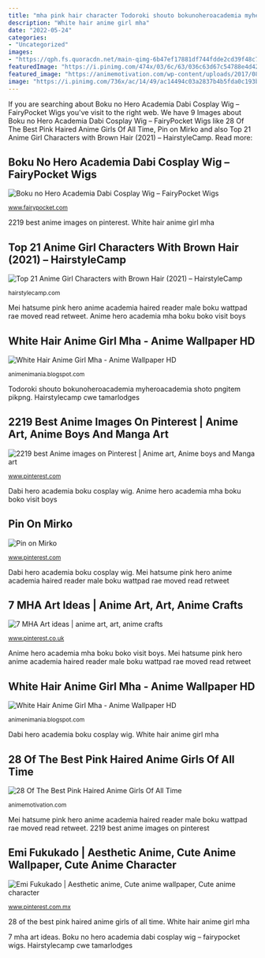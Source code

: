 ```yaml
---
title: "mha pink hair character Todoroki shouto bokunoheroacademia myheroacademia shoto pngitem pikpng"
description: "White hair anime girl mha"
date: "2022-05-24"
categories:
- "Uncategorized"
images:
- "https://qph.fs.quoracdn.net/main-qimg-6b47ef17881df744fdde2cd39f48c790"
featuredImage: "https://i.pinimg.com/474x/03/6c/63/036c63d67c54788e4d42f17c9c7a2467.jpg"
featured_image: "https://animemotivation.com/wp-content/uploads/2017/08/Mei-Hatsume.jpg"
image: "https://i.pinimg.com/736x/ac/14/49/ac14494c03a2837b4b5fda0c193bbad0.jpg"
---
```


If you are searching about Boku no Hero Academia Dabi Cosplay Wig – FairyPocket Wigs you've visit to the right web. We have 9 Images about Boku no Hero Academia Dabi Cosplay Wig – FairyPocket Wigs like 28 Of The Best Pink Haired Anime Girls Of All Time, Pin on Mirko and also Top 21 Anime Girl Characters with Brown Hair (2021) – HairstyleCamp. Read more:

## Boku No Hero Academia Dabi Cosplay Wig – FairyPocket Wigs

![Boku no Hero Academia Dabi Cosplay Wig – FairyPocket Wigs](http://cdn.shopify.com/s/files/1/1673/0883/products/Boku_no_Hero_Academia_Dabi_Cosplay_Wig_1_1024x1024.jpg?v=1528184046 "White hair anime girl mha")

<small>www.fairypocket.com</small>

2219 best anime images on pinterest. White hair anime girl mha

## Top 21 Anime Girl Characters With Brown Hair (2021) – HairstyleCamp

![Top 21 Anime Girl Characters with Brown Hair (2021) – HairstyleCamp](https://hairstylecamp.com/wp-content/uploads/anime-girl-with-brown-hair.jpg "2219 best anime images on pinterest")

<small>hairstylecamp.com</small>

Mei hatsume pink hero anime academia haired reader male boku wattpad rae moved read retweet. Anime hero academia mha boku boko visit boys

## White Hair Anime Girl Mha - Anime Wallpaper HD

![White Hair Anime Girl Mha - Anime Wallpaper HD](https://qph.fs.quoracdn.net/main-qimg-6b47ef17881df744fdde2cd39f48c790 "White hair anime girl mha")

<small>animenimania.blogspot.com</small>

Todoroki shouto bokunoheroacademia myheroacademia shoto pngitem pikpng. Hairstylecamp cwe tamarlodges

## 2219 Best Anime Images On Pinterest | Anime Art, Anime Boys And Manga Art

![2219 best Anime images on Pinterest | Anime art, Anime boys and Manga art](https://i.pinimg.com/736x/e6/41/82/e6418220cc095930d402f4e4b49379da.jpg "Todoroki shouto bokunoheroacademia myheroacademia shoto pngitem pikpng")

<small>www.pinterest.com</small>

Dabi hero academia boku cosplay wig. Anime hero academia mha boku boko visit boys

## Pin On Mirko

![Pin on Mirko](https://i.pinimg.com/736x/05/e3/69/05e369fea0e3b318849540f3c8d7b700.jpg "Pin on mirko")

<small>www.pinterest.com</small>

Dabi hero academia boku cosplay wig. Mei hatsume pink hero anime academia haired reader male boku wattpad rae moved read retweet

## 7 MHA Art Ideas | Anime Art, Art, Anime Crafts

![7 MHA Art ideas | anime art, art, anime crafts](https://i.pinimg.com/474x/03/6c/63/036c63d67c54788e4d42f17c9c7a2467.jpg "White hair anime girl mha")

<small>www.pinterest.co.uk</small>

Anime hero academia mha boku boko visit boys. Mei hatsume pink hero anime academia haired reader male boku wattpad rae moved read retweet

## White Hair Anime Girl Mha - Anime Wallpaper HD

![White Hair Anime Girl Mha - Anime Wallpaper HD](https://www.pikpng.com/pngl/m/401-4018329_todoroki-shouto-bokunoheroacademia-myheroacademia-bnha-anime-a-boy.png "Pin on mirko")

<small>animenimania.blogspot.com</small>

Dabi hero academia boku cosplay wig. White hair anime girl mha

## 28 Of The Best Pink Haired Anime Girls Of All Time

![28 Of The Best Pink Haired Anime Girls Of All Time](https://animemotivation.com/wp-content/uploads/2017/08/Mei-Hatsume.jpg "2219 best anime images on pinterest")

<small>animemotivation.com</small>

Mei hatsume pink hero anime academia haired reader male boku wattpad rae moved read retweet. 2219 best anime images on pinterest

## Emi Fukukado | Aesthetic Anime, Cute Anime Wallpaper, Cute Anime Character

![Emi Fukukado | Aesthetic anime, Cute anime wallpaper, Cute anime character](https://i.pinimg.com/736x/ac/14/49/ac14494c03a2837b4b5fda0c193bbad0.jpg "Hairstylecamp cwe tamarlodges")

<small>www.pinterest.com.mx</small>

28 of the best pink haired anime girls of all time. White hair anime girl mha

7 mha art ideas. Boku no hero academia dabi cosplay wig – fairypocket wigs. Hairstylecamp cwe tamarlodges
